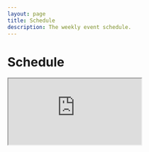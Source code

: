 ```yaml
---
layout: page
title: Schedule
description: The weekly event schedule.
---
```


# Schedule

<iframe src="https://calendar.google.com/calendar/emdbed?height=600@wkst=1&bgcolor=%23ffffff&ctz=America%2FChicago&src=Y181YTAxYTY1NDhiYjE0NjA5YTM0MTU5MmEyY2FmMGQ3NzYzNjgzNzQzNTMzOTc2YWIyMGU0NTljMGU2NDkwY2NkQGdyb3VwLmNhbGVuZGFyLmdvb2dsZS5jb20"></iframe>
